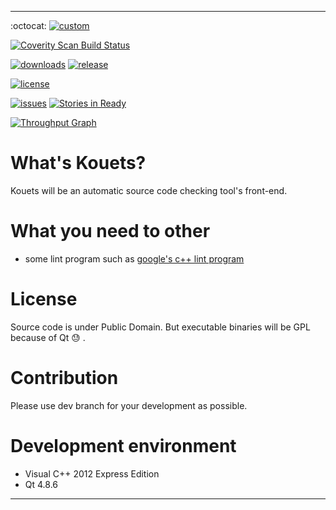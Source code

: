 ----------------

:octocat: [![custom](https://img.shields.io/badge/github-watch-blue.svg?style=social&label=GitHub)](https://github.com/o-jill/kouets/)

[![Coverity Scan Build Status](https://img.shields.io/coverity/scan/6519.svg)](https://scan.coverity.com/projects/o-jill-kouets)

[![downloads](https://img.shields.io/github/downloads/o-jill/kouets/latest/total.svg)](https://github.com/o-jill/kouets/)
[![release](https://img.shields.io/github/release/o-jill/kouets.svg)](https://github.com/o-jill/kouets/)

[![license](https://img.shields.io/badge/license-Public%20Domain-blue.svg)](https://github.com/o-jill/kouets/)

[![issues](https://img.shields.io/github/issues/o-jill/kouets.svg)](https://github.com/o-jill/kouets/issues/)
[![Stories in Ready](https://badge.waffle.io/o-jill/kouets.svg?label=ready&title=Ready)](http://waffle.io/o-jill/kouets)

[![Throughput Graph](https://graphs.waffle.io/o-jill/kouets/throughput.svg)](https://waffle.io/o-jill/kouets/metrics)

# What's Kouets?
Kouets will be an automatic source code checking tool's front-end.

# What you need to other
* some lint program such as [google's c++ lint program](https://github.com/google/styleguide)

# License
Source code is under Public Domain.
But executable binaries will be GPL because of Qt :sweat: .

# Contribution
Please use dev branch for your development as possible.

# Development environment
* Visual C++ 2012 Express Edition
* Qt 4.8.6

----------------
